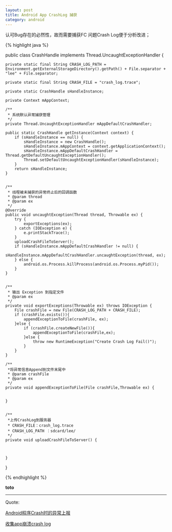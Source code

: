 ```yaml
---
layout: post
title: Android App CrashLog 捕获
category: android
---
```


认可Bug存在的必然性，故而需要捕获FC 问题Crash Log便于分析改进；


{% highlight java %}

public class CrashHandle implements Thread.UncaughtExceptionHandler {

    private static final String CRASH_LOG_PATH = Environment.getExternalStorageDirectory().getPath() + File.separator + "lee" + File.separator;

    private static final String CRASH_FILE = "crash_log.trace";

    private static CrashHandle sHandleInstance;

    private Context mAppContext;

    /**
     * 系统默认异常捕获管理
     */
    private Thread.UncaughtExceptionHandler mAppDefaultCrashHandler;

    public static CrashHandle getInstance(Context context) {
        if (sHandleInstance == null) {
            sHandleInstance = new CrashHandle();
            sHandleInstance.mAppContext = context.getApplicationContext();
            sHandleInstance.mAppDefaultCrashHandler = Thread.getDefaultUncaughtExceptionHandler();
            Thread.setDefaultUncaughtExceptionHandler(sHandleInstance);
        }
        return sHandleInstance;
    }


    /**
     * 线程被未捕获的异常终止后的回调函数
     * @param thread
     * @param ex
     */
    @Override
    public void uncaughtException(Thread thread, Throwable ex) {
        try {
            exportExceptions(ex);
        } catch (IOException e) {
            e.printStackTrace();
        }
        uploadCrashFileToServer();
        if (sHandleInstance.mAppDefaultCrashHandler != null) {
            sHandleInstance.mAppDefaultCrashHandler.uncaughtException(thread, ex);
        } else {
            android.os.Process.killProcess(android.os.Process.myPid());
        }
    }


    /**
     * 输出 Exception 到指定文件
     * @param ex
     */
    private void exportExceptions(Throwable ex) throws IOException {
        File crashFile = new File(CRASH_LOG_PATH + CRASH_FILE);
        if (crashFile.exists()){
            appendExceptionToFile(crashFile, ex);
        }else {
            if (crashFile.createNewFile()){
                appendExceptionToFile(crashFile,ex);
            }else {
                throw new RuntimeException("Create Crash Log Fail()");
            }
        }
    }

    /**
     *将异常信息Append到文件末尾中
     * @param crashFile
     * @param ex
     */
    private void appendExceptionToFile(File crashFile,Throwable ex) {


    }


    /**
     *上传CrashLog到服务器
     * CRASH_FILE：crash_log.trace
     * CRASH_LOG_PATH ：sdcard/lee/
     */
    private void uploadCrashFileToServer() {



    }

}

{% endhighlight %}



**toto**


---

Quote:

[Android程序Crash时的异常上报](http://blog.csdn.net/singwhatiwanna/article/details/17289479)

[收集app崩溃crash log](http://foolog.sinaapp.com/?p=2634)